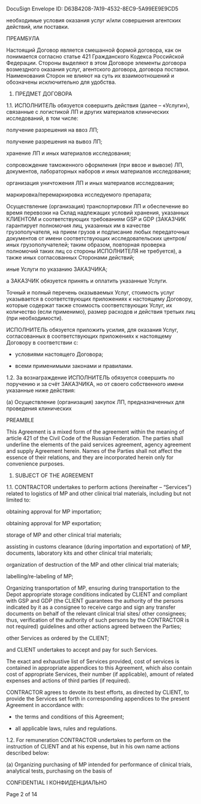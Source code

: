 DocuSign Envelope ID: D63B4208-7A19-4532-8EC9-5A99EE9E9CD5

необходимые условия оказания услуг и/или
совершения агентских действий, или поставки.

ПРЕАМБУЛА

Настоящий Договор является смешанной формой договора, как он понимается согласно статье 421 Гражданского Кодекса Российской Федерации. Стороны выделяют в этом Договоре элементы договора возмездного оказания услуг, агентского договора, договора поставки. Наименования Сторон не влияют на суть их взаимоотношений и обозначены исключительно для удобства.

1. ПРЕДМЕТ ДОГОВОРА

1.1. ИСПОЛНИТЕЛЬ обязуется совершить действия (далее – «Услуги»), связанные с логистикой ЛП и других материалов клинических исследований, в том числе:

получение разрешения на ввоз ЛП;

получение разрешения на вывоз ЛП;

хранение ЛП и иных материалов исследования;

сопровождение таможенного оформления (при ввозе и вывозе) ЛП, документов, лабораторных наборов и иных материалов исследования;

организация уничтожения ЛП и иных материалов исследования;

маркировка/перемаркировка исследуемого препарата;

Осуществление (организация) транспортировки ЛП и обеспечение во время перевозки на Склад надлежащих условий хранения, указанных КЛИЕНТОМ и соответствующих требованиям GSP и GDP (ЗАКАЗЧИК гарантирует полномочия лиц, указанных им в качестве грузополучателя, на прием грузов и подписание любых передаточных документов от имени соответствующих исследовательских центров/иных грузополучателей; таким образом, повторная проверка полномочий таких лиц со стороны ИСПОЛНИТЕЛЯ не требуется), а также иных согласованных Сторонами действий;

иные Услуги по указанию ЗАКАЗЧИКА;

а ЗАКАЗЧИК обязуется принять и оплатить указанные
Услуги.

Точный и полный перечень оказываемых Услуг, стоимость услуг указывается в соответствующих приложениях к настоящему Договору, которые содержат также стоимость соответствующих Услуг, их количество (если применимо), размер расходов и действия третьих лиц (при необходимости).

ИСПОЛНИТЕЛЬ обязуется приложить усилия, для
оказания Услуг, согласованных в соответствующих
приложениях к настоящему Договору в соответствии с:

- условиями настоящего Договора;

- всеми применимыми законами и правилами.

1.2. За вознаграждение ИСПОЛНИТЕЛЬ обязуется совершить по поручению и за счёт ЗАКАЗЧИКА, но от своего собственного имени указанные ниже действия:

(а) Осуществление (организация) закупок ЛП,
предназначенных для проведения клинических

PREAMBLE

This Agreement is a mixed form of the agreement within the meaning of article 421 of the Civil Code of the Russian Federation. The parties shall underline the elements of the paid services agreement, agency agreement and supply Agreement herein. Names of the Parties shall not affect the essence of their relations, and they are incorporated herein only for convenience purposes.

1. SUBJECT OF THE AGREEMENT

1.1. CONTRACTOR undertakes to perform actions
(hereinafter – “Services”) related to logistics of MP and
other clinical trial materials, including but not limited to:

obtaining approval for MP importation;

obtaining approval for MP exportation;

storage of MP and other clinical trial materials;

assisting in customs clearance (during importation and exportation) of MP, documents, laboratory kits and other clinical trial materials;

organization of destruction of the MP and other clinical trial
materials;

labelling/re-labeling of MP;

Organizing transportation of MP, ensuring during transportation to the Depot appropriate storage conditions indicated by CLIENT and compliant with GSP and GDP (the CLIENT guarantees the authority of the persons indicated by it as a consignee to receive cargo and sign any transfer documents on behalf of the relevant clinical trial sites/ other consignees; thus, verification of the authority of such persons by the CONTRACTOR is not required) guidelines and other actions agreed between the Parties;

other Services as ordered by the CLIENT;

and CLIENT undertakes to accept and pay for such
Services.

The exact and exhaustive list of Services provided, cost of
services is contained in appropriate appendices to this
Agreement, which also contain cost of appropriate
Services, their number (if applicable), amount of related
expenses and actions of third parties (if required).

CONTRACTOR agrees to devote its best efforts, as
directed by CLIENT, to provide the Services set forth in
corresponding appendices to the present Agreement in
accordance with:

- the terms and conditions of this Agreement;

- all applicable laws, rules and regulations.

1.2. For remuneration CONTRACTOR undertakes to perform on the instruction of CLIENT and at his expense, but in his own name actions described below:

(a) Organizing purchasing of MP intended for performance of clinical trials, analytical tests, purchasing on the basis of

CONFIDENTIAL I КОНФИДЕНЦИАЛЬНО

Page 2 of 14